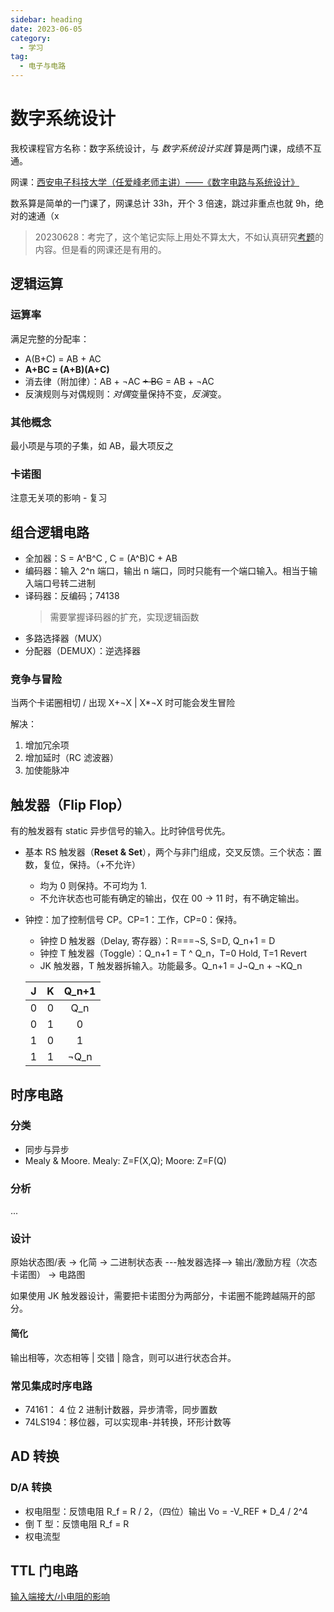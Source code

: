 ```yaml
---
sidebar: heading
date: 2023-06-05
category:
  - 学习
tag:
  - 电子与电路
---
```


# 数字系统设计

我校课程官方名称：数字系统设计，与 _数字系统设计实践_ 算是两门课，成绩不互通。

网课：[西安电子科技大学（任爱峰老师主讲）——《数字电路与系统设计》](https://www.bilibili.com/video/BV1av411p7j2)

数系算是简单的一门课了，网课总计 33h，开个 3 倍速，跳过非重点也就 9h，绝对的速通（x

> 20230628：考完了，这个笔记实际上用处不算太大，不如认真研究[考题](https://github.com/lxl66566/my-college-files/tree/main/信息科学与工程学院/数字系统设计)的内容。但是看的网课还是有用的。

## 逻辑运算

### 运算率

满足完整的分配率：

- A(B+C) = AB + AC
- **A+BC = (A+B)(A+C)**
- 消去律（附加律）：AB + ¬AC ~~+ BC~~ = AB + ¬AC
- 反演规则与对偶规则：*对偶*变量保持不变，*反演*变。

### 其他概念

最小项是与项的子集，如 AB，最大项反之

### 卡诺图

注意无关项的影响 - 复习

## 组合逻辑电路

- 全加器：S = A^B^C , C = (A^B)C + AB
- 编码器：输入 2^n 端口，输出 n 端口，同时只能有一个端口输入。相当于输入端口号转二进制
- 译码器：反编码；74138
  > 需要掌握译码器的扩充，实现逻辑函数
- 多路选择器（MUX）
- 分配器（DEMUX）：逆选择器

### 竞争与冒险

当两个卡诺圈相切 / 出现 X+¬X | X\*¬X 时可能会发生冒险

解决：

1. 增加冗余项
2. 增加延时（RC 滤波器）
3. 加使能脉冲

## 触发器（Flip Flop）

有的触发器有 static 异步信号的输入。比时钟信号优先。

- 基本 RS 触发器（**Reset & Set**），两个与非门组成，交叉反馈。三个状态：置数，复位，保持。（+不允许）
  - 均为 0 则保持。不可均为 1.
  - 不允许状态也可能有确定的输出，仅在 00 -> 11 时，有不确定输出。
- 钟控：加了控制信号 CP。CP=1：工作，CP=0：保持。

  - 钟控 D 触发器（Delay, 寄存器）：R===¬S, S=D, Q_n+1 = D
  - 钟控 T 触发器（Toggle）：Q_n+1 = T ^ Q_n，T=0 Hold, T=1 Revert
  - JK 触发器，T 触发器拆输入。功能最多。Q_n+1 = J¬Q_n + ¬KQ_n

  |  J  |  K  | Q_n+1 |
  | :-: | :-: | :---: |
  |  0  |  0  |  Q_n  |
  |  0  |  1  |   0   |
  |  1  |  0  |   1   |
  |  1  |  1  | ¬Q_n  |

## 时序电路

### 分类

- 同步与异步
- Mealy & Moore. Mealy: Z=F(X,Q); Moore: Z=F(Q)

### 分析

...

### 设计

原始状态图/表 -> 化简 -> 二进制状态表 ---触发器选择--> 输出/激励方程（次态卡诺图） -> 电路图

如果使用 JK 触发器设计，需要把卡诺图分为两部分，卡诺圈不能跨越隔开的部分。

#### 简化

输出相等，次态相等 | 交错 | 隐含，则可以进行状态合并。

### 常见集成时序电路

- 74161： 4 位 2 进制计数器，异步清零，同步置数
- 74LS194：移位器，可以实现串-并转换，环形计数等

## AD 转换

### D/A 转换

- 权电阻型：反馈电阻 R_f = R / 2，（四位）输出 Vo = -V_REF \* D_4 / 2^4
- 倒 T 型：反馈电阻 R_f = R
- 权电流型

## TTL 门电路

[输入端接大/小电阻的影响](https://zhidao.baidu.com/question/326534526354970805.html)
